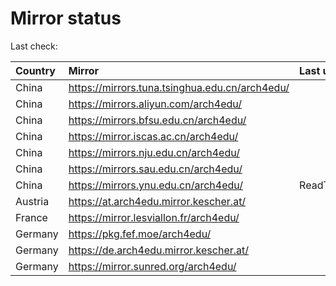 <script src="./time.js"></script>
# Mirror status
Last check: <script type="text/javascript">localize(1692883276.0483136);</script>

|Country|Mirror|Last update|
|:------|:-----|:----------|
|China|https://mirrors.tuna.tsinghua.edu.cn/arch4edu/|<script type="text/javascript">localize(1692858619);</script>|
|China|https://mirrors.aliyun.com/arch4edu/|<script type="text/javascript">localize(1692772554);</script>|
|China|https://mirrors.bfsu.edu.cn/arch4edu/|<script type="text/javascript">localize(1692858619);</script>|
|China|https://mirror.iscas.ac.cn/arch4edu/|<script type="text/javascript">localize(1692858619);</script>|
|China|https://mirrors.nju.edu.cn/arch4edu/|<script type="text/javascript">localize(1692815393);</script>|
|China|https://mirrors.sau.edu.cn/arch4edu/|<script type="text/javascript">localize(1692815393);</script>|
|China|https://mirrors.ynu.edu.cn/arch4edu/|ReadTimeout|
|Austria|https://at.arch4edu.mirror.kescher.at/|<script type="text/javascript">localize(1692858619);</script>|
|France|https://mirror.lesviallon.fr/arch4edu/|<script type="text/javascript">localize(1692858619);</script>|
|Germany|https://pkg.fef.moe/arch4edu/|<script type="text/javascript">localize(1692858619);</script>|
|Germany|https://de.arch4edu.mirror.kescher.at/|<script type="text/javascript">localize(1692858619);</script>|
|Germany|https://mirror.sunred.org/arch4edu/|<script type="text/javascript">localize(1692858619);</script>|

<script src="./tablefilter/tablefilter.js"></script>
<script src="./table.js"></script>